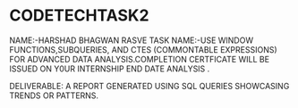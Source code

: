 # CODETECHTASK2
NAME:-HARSHAD BHAGWAN RASVE
TASK NAME:-USE WINDOW FUNCTIONS,SUBQUERIES, AND CTES (COMMONTABLE EXPRESSIONS) FOR ADVANCED DATA ANALYSIS.COMPLETION CERTFICATE WILL BE ISSUED ON Y0UR INTERNSHIP END DATE ANALYSIS .

DELIVERABLE: A REPORT GENERATED
USING SQL QUERIES SHOWCASING
TRENDS OR PATTERNS.
